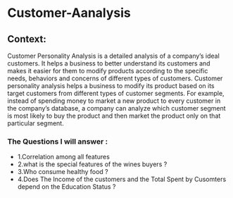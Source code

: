 # Customer-Aanalysis

## Context:
Customer Personality Analysis is a detailed analysis of a company’s ideal customers. It helps a business to better understand its customers and makes it easier for them to modify products according to the specific needs, behaviors and concerns of different types of customers. Customer personality analysis helps a business to modify its product based on its target customers from different types of customer segments. For example, instead of spending money to market a new product to every customer in the company’s database, a company can analyze which customer segment is most likely to buy the product and then market the product only on that particular segment.

### The Questions I will answer :
- 1.Correlation among all features
- 2.what is the special features of the wines buyers ?
- 3.Who consume healthy food ?
- 4.Does The Income of the customers and the Total Spent by Cusomters depend on the Education Status ?
